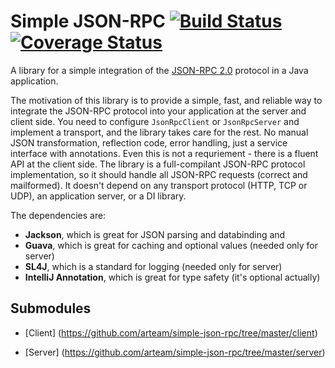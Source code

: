 Simple JSON-RPC [![Build Status](https://travis-ci.org/arteam/simple-json-rpc.png?branch=master)](https://travis-ci.org/arteam/simple-json-rpc) [![Coverage Status](https://coveralls.io/repos/arteam/simple-json-rpc/badge.png?branch=master)](https://coveralls.io/r/arteam/simple-json-rpc?branch=master)
===================

A library for a simple integration of the [JSON-RPC 2.0](http://www.jsonrpc.org/specification) protocol in a Java application.

The motivation of this library is to provide a simple, fast, and reliable way to integrate the JSON-RPC protocol into your application at the server and client side.  You need to configure `JsonRpcClient` or `JsonRpcServer` and implement a transport, and the library takes care for the rest. No manual JSON transformation, reflection code, error handling, just a service interface with annotations. Even this is not a requriement - there is a fluent API at the client side. The library is a full-compilant JSON-RPC protocol implementation, so it should handle all JSON-RPC requests (correct and mailformed). It doesn't depend on any transport protocol (HTTP, TCP or UDP), an application server, or a DI library. 

The dependencies are: 

* **Jackson**, which is great for JSON parsing and databinding and
* **Guava**, which is great for caching and optional values (needed only for server)
* **SL4J**, which is a standard for logging (needed only for server)
* **IntelliJ Annotation**, which is great for type safety (it's optional actually)

Submodules
-----------

* [Client] (https://github.com/arteam/simple-json-rpc/tree/master/client)

* [Server] (https://github.com/arteam/simple-json-rpc/tree/master/server)
